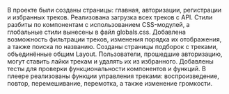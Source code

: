 В проекте были созданы страницы: главная, авторизации, регистрации и избранных треков. Реализована загрузка всех треков с API. Стили разбиты по компонентам с использованием CSS-модулей, а глобальные стили вынесены в файл globals.css. Добавлена возможность фильтрации треков, изменения порядка их отображения, а также поиска по названию. Созданы страницы подборок с треками, объединённые общим Layout. Пользователи, прошедшие авторизацию, могут ставить лайки трекам и удалять их из избранного. Добавлены тесты для проверки функциональности компонентов и функций. В плеере реализованы функции управления треками: воспроизведение, повтор, перемешивание, перемотка, а также изменение громкости.
